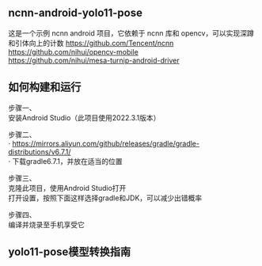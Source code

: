 ncnn-android-yolo11-pose 
---
这是一个示例 ncnn android 项目，它依赖于 ncnn 库和 opencv，可以实现深蹲和引体向上的计数
https://github.com/Tencent/ncnn  
https://github.com/nihui/opencv-mobile  
https://github.com/nihui/mesa-turnip-android-driver  


如何构建和运行
----
步骤一、  
  安装Android Studio（此项目使用2022.3.1版本）  

步骤二、  
  · https://mirrors.aliyun.com/github/releases/gradle/gradle-distributions/v6.7.1/  
  · 下载gradle6.7.1，并放在适当的位置    

步骤三、  
  克隆此项目，使用Android Studio打开   
  打开设置，按照下面这样选择gradle和JDK，可以减少出错概率  

步骤四、  
  编译并烧录至手机享受它  

yolo11-pose模型转换指南   
---
